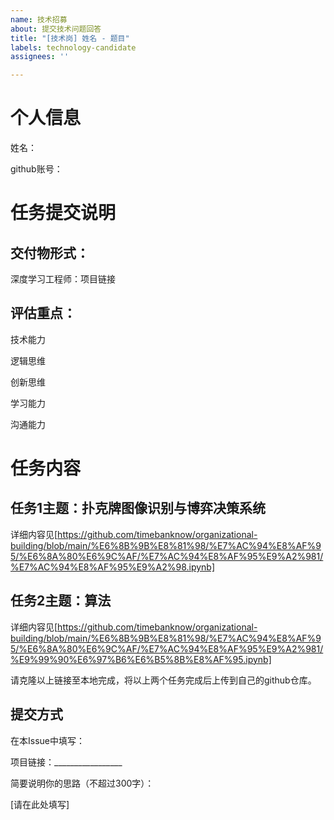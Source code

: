 ```yaml
---
name: 技术招募
about: 提交技术问题回答
title: "[技术岗] 姓名 - 题目"
labels: technology-candidate
assignees: ''

---
```


# 个人信息
姓名：

github账号：

# 任务提交说明
## 交付物形式：

深度学习工程师：项目链接

## 评估重点：

技术能力

逻辑思维

创新思维

学习能力

沟通能力

# 任务内容
## 任务1主题：扑克牌图像识别与博弈决策系统

详细内容见[https://github.com/timebanknow/organizational-building/blob/main/%E6%8B%9B%E8%81%98/%E7%AC%94%E8%AF%95/%E6%8A%80%E6%9C%AF/%E7%AC%94%E8%AF%95%E9%A2%981/%E7%AC%94%E8%AF%95%E9%A2%98.ipynb]

## 任务2主题：算法

详细内容见[https://github.com/timebanknow/organizational-building/blob/main/%E6%8B%9B%E8%81%98/%E7%AC%94%E8%AF%95/%E6%8A%80%E6%9C%AF/%E7%AC%94%E8%AF%95%E9%A2%981/%E9%99%90%E6%97%B6%E6%B5%8B%E8%AF%95.ipynb]

请克隆以上链接至本地完成，将以上两个任务完成后上传到自己的github仓库。

## 提交方式
在本Issue中填写：

项目链接：_________________

简要说明你的思路（不超过300字）：

[请在此处填写]
